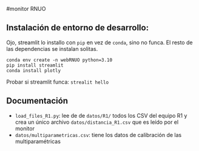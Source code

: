 #monitor RNUO

## Instalación de entorno de desarrollo:

Ojo, streamlit lo installo con `pip` en vez de `conda`, sino no funca. El resto de las dependencias se instalan solitas. 

```
conda env create -n webRNUO python=3.10
pip install streamlit
conda install plotly
```

Probar si streamlit funca: `strealit hello`

## Documentación

- `load_files_R1.py`: lee de de `datos/R1/` todos los CSV del equipo R1 y crea un único archivo `datos/distancia_R1.csv` que es leído por el monitor
- `datos/multiparametricas.csv`: tiene los datos de calibración de las multiparamétricas

